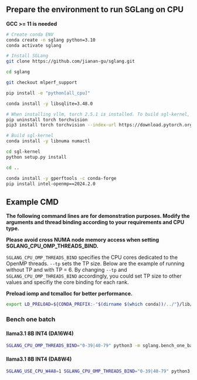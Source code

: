 ## Prepare the environment to run SGLang on CPU

**GCC >= 11 is needed**

```sh
# Create conda ENV
conda create -n sglang python=3.10
conda activate sglang

# Install SGLang
git clone https://github.com/jianan-gu/sglang.git

cd sglang

git checkout mlperf_support

pip install -e "python[all_cpu]"

conda install -y libsqlite=3.48.0

# When installing vllm, torch 2.5.1 is installed. To build sgl-kernel, we need to use torch cpu 2.8. Thus the below 2 steps are needed.
pip uninstall torch torchvision
pip3 install torch torchvision --index-url https://download.pytorch.org/whl/nightly/cpu

# Build sgl-kernel
conda install -y libnuma numactl

cd sgl-kernel
python setup.py install

cd ..

conda install -y gperftools -c conda-forge
pip install intel-openmp==2024.2.0
```
## Example CMD
**The following command lines are for demonstration purposes. Modify the arguments and thread binding according to your requirements and CPU type.**

**Please avoid cross NUMA node memory access when setting SGLANG_CPU_OMP_THREADS_BIND.**

`SGLANG_CPU_OMP_THREADS_BIND` specifies the CPU cores dedicated to the OpenMP threads. `--tp` sets the TP size. Below are the example of running without TP and with TP = 6. By changing `--tp` and `SGLANG_CPU_OMP_THREADS_BIND` accordingly, you could set TP size to other values and specifiy the core binding for each rank.

**Preload iomp and tcmalloc for better performance.**
```sh
export LD_PRELOAD=${CONDA_PREFIX:-"$(dirname $(which conda))/../"}/lib/libiomp5.so:${CONDA_PREFIX:-"$(dirname $(which conda))/../"}/lib/libtcmalloc.so
```
### Bench one batch
#### llama3.1 8B INT4 (DA16W4)
```sh
SGLANG_CPU_OMP_THREADS_BIND="0-39|40-79" python3 -m sglang.bench_one_batch --batch-size 1 --input 1024 --output 1024  --model /Path/to/llama8b_int4/   --trust-remote-code --device cpu  --max-total-tokens 65536 --mem-fraction-static 0.8  --tp 2
```

#### llama3.1 8B INT4 (DA8W4)
```sh
SGLANG_USE_CPU_W4A8=1 SGLANG_CPU_OMP_THREADS_BIND="0-39|40-79" python3 -m sglang.bench_one_batch --batch-size 1 --input 1024 --output 1024  --model /Path/to/llama8b_int4/ --trust-remote-code --device cpu  --max-total-tokens 65536 --mem-fraction-static 0.8  --tp 2
```


